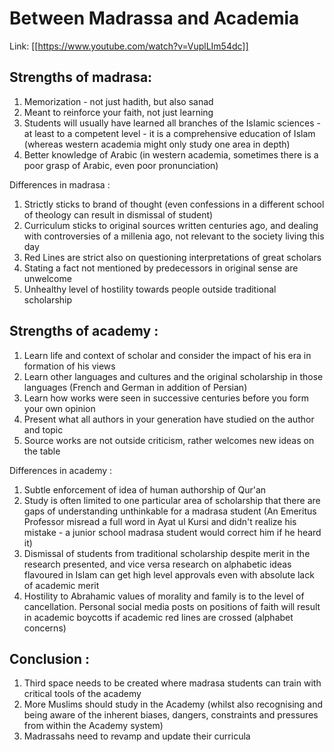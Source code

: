 # Between Madrassa and Academia

Link: [[https://www.youtube.com/watch?v=VuplLIm54dc]]

## Strengths of madrasa:
1. Memorization - not just hadith, but also sanad
2. Meant to reinforce your faith, not just learning 
3. Students will usually have learned all branches of the Islamic sciences - at least to a competent level - it is a comprehensive education of Islam (whereas western academia might only study one area in depth) 
4. Better knowledge of Arabic (in western academia, sometimes there is a poor grasp of Arabic, even poor pronunciation) 

Differences in madrasa  :
1. Strictly sticks to brand of thought (even confessions in a different school of theology can result in dismissal of student)
2. Curriculum sticks to original sources written centuries ago, and dealing with controversies of a millenia ago, not relevant to the society living this day
3. Red Lines are strict also on questioning interpretations of great scholars
4. Stating a fact not mentioned by predecessors in original sense are unwelcome
5. Unhealthy level of hostility towards people outside traditional scholarship

## Strengths of academy  :
1. Learn life and context of scholar and consider the impact of his era in formation of his views
2. Learn other languages and cultures and the original scholarship in those languages (French and German in addition of Persian)
3. Learn how works were seen in successive centuries before you form your own opinion
4. Present what all authors in your generation have studied on the author and topic
5. Source works are not outside criticism, rather welcomes new ideas on the table

Differences in academy  : 
1. Subtle enforcement of idea of human authorship of Qur'an
2. Study is often limited to one particular area of scholarship that there are gaps of understanding unthinkable for a madrasa student (An Emeritus Professor misread a full word in Ayat ul Kursi and didn't realize his mistake - a junior school madrasa student would correct him if he heard it)
3. Dismissal of students from traditional scholarship despite merit in the research presented, and vice versa research on alphabetic ideas flavoured in Islam can get high level approvals even with absolute lack of academic merit
4. Hostility to Abrahamic values of morality and family is to the level of cancellation. Personal social media posts on positions of faith will result in academic boycotts if academic red lines are crossed (alphabet concerns)

## Conclusion  :
1. Third space needs to be created where madrasa students can train with critical tools of the academy
2. More Muslims should study in the Academy (whilst also recognising and being aware of the inherent biases, dangers, constraints and pressures from within the Academy system)
3. Madrassahs need to revamp and update their curricula

